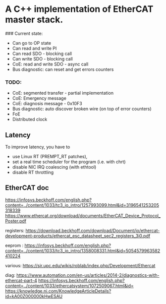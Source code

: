 # A C++ implementation of EtherCAT master stack.

### Current state:
 - Can go to OP state
 - Can read and write PI
 - Can read SDO  - blocking call
 - Can write SDO - blocking call
 - CoE: read and write SDO - async call
 - Bus diagnostic: can reset and get errors counters

### TODO:
 - CoE: segmented transfer - partial implementation
 - CoE: Emergency message
 - CoE: diagnosis message - 0x10F3
 - Bus diagnostic: auto discover broken wire (on top of error counters)
 - FoE
 - Distributed clock


## Latency
To improve latency, you have to
 - use Linux RT (PREMPT_RT patches),
 - set a real time scheduler for the program (i.e. with chrt)
 - disable NIC IRQ coalescing (with ethtool)
 - disable RT throttling


## EtherCAT doc
https://infosys.beckhoff.com/english.php?content=../content/1033/tc3_io_intro/1257993099.html&id=3196541253205318339
https://www.ethercat.org/download/documents/EtherCAT_Device_Protocol_Poster.pdf

registers:
https://download.beckhoff.com/download/Document/io/ethercat-development-products/ethercat_esc_datasheet_sec2_registers_3i0.pdf

eeprom :
https://infosys.beckhoff.com/english.php?content=../content/1033/tc3_io_intro/1358008331.html&id=5054579963582410224

various:
https://sir.upc.edu/wikis/roblab/index.php/Development/Ethercat

diag:
https://www.automation.com/en-us/articles/2014-2/diagnostics-with-ethercat-part-4
https://infosys.beckhoff.com/english.php?content=../content/1033/ethercatsystem/1072509067.html&id=
https://knowledge.ni.com/KnowledgeArticleDetails?id=kA00Z000000kHwESAU
